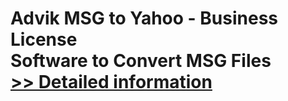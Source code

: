 # Advik MSG to Yahoo - Business License<br />Software to Convert MSG Files<br />[>> Detailed information](https://secure.shareit.com/shareit/product.html?productid=300807099&affiliateid=200057808)